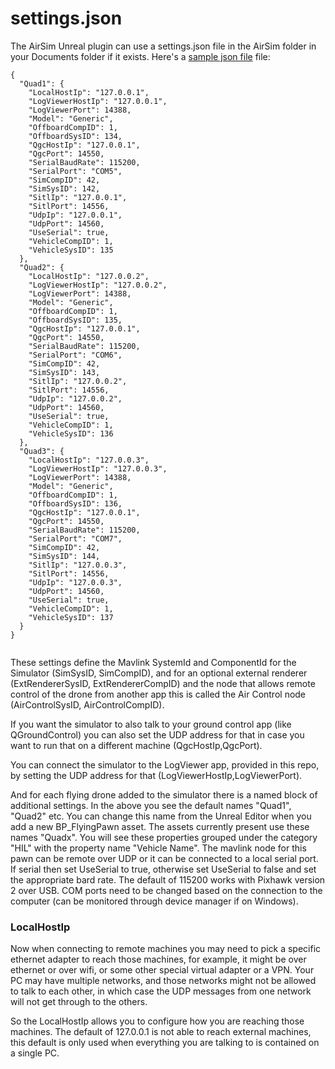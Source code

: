 # settings.json

The AirSim Unreal plugin can use a settings.json file in the AirSim folder in your Documents folder if it exists.
Here's a [sample json file](https://en.wikipedia.org/wiki/JSON) file:

```
{
  "Quad1": {
    "LocalHostIp": "127.0.0.1",
    "LogViewerHostIp": "127.0.0.1",
    "LogViewerPort": 14388,
    "Model": "Generic",
    "OffboardCompID": 1,
    "OffboardSysID": 134,
    "QgcHostIp": "127.0.0.1",
    "QgcPort": 14550,
    "SerialBaudRate": 115200,
    "SerialPort": "COM5",
    "SimCompID": 42,
    "SimSysID": 142,
    "SitlIp": "127.0.0.1",
    "SitlPort": 14556,
    "UdpIp": "127.0.0.1",
    "UdpPort": 14560,
    "UseSerial": true,
    "VehicleCompID": 1,
    "VehicleSysID": 135
  },
  "Quad2": {
    "LocalHostIp": "127.0.0.2",
    "LogViewerHostIp": "127.0.0.2",
    "LogViewerPort": 14388,
    "Model": "Generic",
    "OffboardCompID": 1,
    "OffboardSysID": 135,
    "QgcHostIp": "127.0.0.1",
    "QgcPort": 14550,
    "SerialBaudRate": 115200,
    "SerialPort": "COM6",
    "SimCompID": 42,
    "SimSysID": 143,
    "SitlIp": "127.0.0.2",
    "SitlPort": 14556,
    "UdpIp": "127.0.0.2",
    "UdpPort": 14560,
    "UseSerial": true,
    "VehicleCompID": 1,
    "VehicleSysID": 136
  },
  "Quad3": {
    "LocalHostIp": "127.0.0.3",
    "LogViewerHostIp": "127.0.0.3",
    "LogViewerPort": 14388,
    "Model": "Generic",
    "OffboardCompID": 1,
    "OffboardSysID": 136,
    "QgcHostIp": "127.0.0.1",
    "QgcPort": 14550,
    "SerialBaudRate": 115200,
    "SerialPort": "COM7",
    "SimCompID": 42,
    "SimSysID": 144,
    "SitlIp": "127.0.0.3",
    "SitlPort": 14556,
    "UdpIp": "127.0.0.3",
    "UdpPort": 14560,
    "UseSerial": true,
    "VehicleCompID": 1,
    "VehicleSysID": 137
  }
}


```

These settings define the Mavlink SystemId and ComponentId for the Simulator (SimSysID, SimCompID), and for an optional external renderer (ExtRendererSysID, ExtRendererCompID)
and the node that allows remote control of the drone from another app this is called the Air Control node (AirControlSysID, AirControlCompID).

If you want the simulator to also talk to your ground control app (like QGroundControl) you can also set the UDP address for that in case you want to run
that on a different machine (QgcHostIp,QgcPort).

You can connect the simulator to the LogViewer app, provided in this repo, by setting the UDP address for that (LogViewerHostIp,LogViewerPort).

And for each flying drone added to the simulator there is a named block of additional settings.  In the above you see the default names "Quad1", "Quad2" etc. 
You can change this name from the Unreal Editor when you add a new BP_FlyingPawn asset. The assets currently present use these names "Quadx".  You will see these properties grouped under the category
"HIL" with the property name "Vehicle Name". The mavlink node for this pawn can be remote over UDP or it can be connected
to a local serial port.  If serial then set UseSerial to true, otherwise set UseSerial to false and set the appropriate bard rate.  The default
of 115200 works with Pixhawk version 2 over USB. COM ports need to be changed based on the connection to the computer (can be monitored through device manager if on Windows).

### LocalHostIp

Now when connecting to remote machines you may need to pick a specific ethernet adapter to reach those machines, for example, it might be
over ethernet or over wifi, or some other special virtual adapter or a VPN.  Your PC may have multiple networks, and those networks might not
be allowed to talk to each other, in which case the UDP messages from one network will not get through to the others.

So the LocalHostIp allows you to configure how you are reaching those machines.  The default of 127.0.0.1 is not able to reach external machines, 
this default is only used when everything you are talking to is contained on a single PC.




